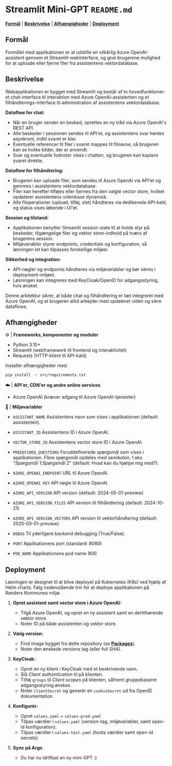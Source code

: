 # Streamlit Mini-GPT `README.md`
[**Formål**](#formål) | [**Beskrivelse**](#beskrivelse) | [**Afhængigheder**](#afh%C3%A6ngigheder) | [**Deployment**](#deployment)

## Formål

Formålet med applikationen er at udstille en vilkårlig Azure OpenAI-assistent gennem et Streamlit-webinterface, og give brugerene mulighed for at uploade eller fjerne filer fra assistentens vektordatabase.

## Beskrivelse

Webapplikationen er bygget med Streamlit og består af to hovedfunktioner: et chat-interface til interaktion med Azure OpenAI-assistenten og et filhåndterings-interface til administration af assistentens vektordatabase.

**Dataflow for chat:**
- Når en bruger sender en besked, oprettes en ny tråd via Azure OpenAI's REST API.
- Alle beskeder i sessionen sendes til API'et, og assistentens svar hentes asynkront, indtil svaret er klar.
- Eventuelle referencer til filer i svaret mappes til filnavne, så brugeren kan se hvilke kilder, der er anvendt.
- Svar og eventuelle fodnoter vises i chatten, og brugeren kan kopiere svaret direkte.

**Dataflow for filhåndtering:**
- Brugeren kan uploade filer, som sendes til Azure OpenAI via API'et og gemmes i assistentens vektordatabase.
- Filer kan herefter tilføjes eller fjernes fra den valgte vector store, hvilket opdaterer assistentens videnbase dynamisk.
- Alle filoperationer (upload, tilføj, slet) håndteres via dedikerede API-kald, og status vises løbende i UI'et.

**Session og tilstand:**
- Applikationen benytter Streamlit session state til at holde styr på beskeder, tilgængelige filer og vektor store-indhold på tværs af brugerens session.
- Miljøvariabler styrer endpoints, credentials og konfiguration, så løsningen let kan tilpasses forskellige miljøer.

**Sikkerhed og integration:**
- API-nøgler og endpoints håndteres via miljøvariabler og bør sikres i deployment-miljøet.
- Løsningen kan integreres med KeyCloak/OpenID for adgangsstyring, hvis ønsket.

Denne arkitektur sikrer, at både chat og filhåndtering er tæt integreret med Azure OpenAI, og at brugeren altid arbejder med opdateret viden og sikre dataflows.

## Afhængigheder

:gear: | **Frameworks, komponenter og moduler**
- Python 3.10+
- Streamlit (webframework til frontend og interaktivitet)
- Requests (HTTP-klient til API-kald)

Installér afhængigheder med:

```bash
pip install -r src/requirements.txt
```

:cloud: | **API'er, CDN'er og andre online services**
- Azure OpenAI (kræver adgang til Azure OpenAI-tjenester)

:key: | **Miljøvariabler**

- `ASSISTANT_NAME` Assistentens navn som vises i applikationen (default: assistenten).

- `ASSISTANT_ID` Assistentens ID i Azure OpenAI.

- `VECTOR_STORE_ID` Assistentens vector store ID i Azure OpenAI.

- `PREDEFINED_QUESTIONS` Foruddefinerede spørgsmål som vises i applikationen. Flere spørgsmål opdeles med semikolon, f.eks "*Spørgsmål 1;Spørgsmål 2*" (default: Hvad kan du hjælpe mig med?).

- `AZURE_OPENAI_ENDPOINT` URL til Azure OpenAI.

- `AZURE_OPENAI_KEY` API nøgle til Azure OpenAI.

- `AZURE_API_VERSION` API version (default: 2024-05-01-preview)

- `AZURE_API_VERSION_FILES` API version til filhåndtering (default: 2024-10-21)

- `AZURE_API_VERSION_VECTORS` API version til vektorhåndtering (default: 2025-03-01-preview)


- `DEBUG` Til yderligere backend debugging (True/False).

- `PORT` Applikationens port (standard: 8080)

- `POD_NAME` Applikationens pod name (K8)


## Deployment

Løsningen er designet til at blive deployet på Kubernetes (K8s) ved hjælp af Helm charts. Følg nedenstående trin for at deploye applikationen på Randers Kommunes miljø:

1. **Opret assistent samt vector store i Azure OpenAI:**

   - Tilgå Azure OpenAI, og opret en ny assistent samt en dertilhørende vektor store.
   - Noter ID på både assistenten og vektor store.

2. **Vælg version:**

   - Find image bygget fra dette repository (se **[Packages](https://github.com/orgs/Randers-Kommune-Digitalisering/packages?repo_name=streamlit-mini-gpt)**).
   - Noter den ønskede versions tag (eller full SHA).

3. **KeyCloak:**
   - Opret en ny klient i KeyCloak med et beskrivende navn.
   - Slå *Client authentication* til på klienten.
   - Tilføj `groups` til *Client scopes* på klienten, såfremt gruppebaseret adgangsstyring ønskes.
   - Noter `clientSecret` og generér en `cookieSecret` ud fra OpenID dokumentation.

4. **Konfigurér:**
   - Opret `values.yaml` + `values-prod.yaml`
   - Tilpas værdier i `values.yaml` (version-tag, miljøvariabler, samt open-id konfiguration).
   - Tilpas værdier i `values-test.yaml` (hosts værdier samt open-id secrets)


5. **Sync på Argo**
   - Du har nu idriftsat en ny mini-GPT :)